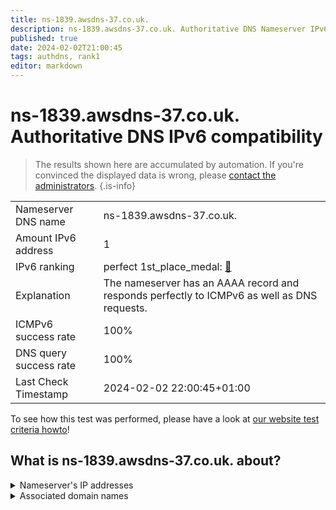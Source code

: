 ```yaml
---
title: ns-1839.awsdns-37.co.uk.
description: ns-1839.awsdns-37.co.uk. Authoritative DNS Nameserver IPv6 compatibility
published: true
date: 2024-02-02T21:00:45
tags: authdns, rank1
editor: markdown
---
```


# ns-1839.awsdns-37.co.uk. Authoritative DNS IPv6 compatibility

> The results shown here are accumulated by automation. If you're convinced the displayed data is wrong, please [contact the administrators](/howto/chat). 
{.is-info}




|   |   |
| - | - |
| Nameserver DNS name | ns-1839.awsdns-37.co.uk.
| Amount IPv6 address | 1
| IPv6 ranking | perfect 1st_place_medal: [🔗](/howto/ranking) |
| Explanation | The nameserver has an AAAA record and responds perfectly to ICMPv6 as well as DNS requests. |
| ICMPv6 success rate | 100%|
| DNS query success rate | 100% |
| Last Check Timestamp | 2024-02-02 22:00:45+01:00 |

To see how this test was performed, please have a look at [our website test criteria howto](/howto/testcriteria/authdns)!


## What is ns-1839.awsdns-37.co.uk. about?




<details>
<summary>Nameserver's IP addresses</summary>

2600:9000:5307:2f00::1

</details>



<details>
<summary>Associated domain names</summary>

babbel.com

</details>
